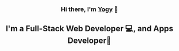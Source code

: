 <h3 align="center">
Hi there, I'm <a href="#" target="_blank" rel="noreferrer">Yogy</a> 👋
</h3>

<h2 align="center">
I'm a Full-Stack Web Developer 💻, and Apps Developer📱
</h2> 

<!--
**nothing628/nothing628** is a ✨ _special_ ✨ repository because its `README.md` (this file) appears on your GitHub profile.

Here are some ideas to get you started:

- 🔭 I’m currently working on ...
- 🌱 I’m currently learning ...
- 👯 I’m looking to collaborate on ...
- 🤔 I’m looking for help with ...
- 💬 Ask me about ...
- 📫 How to reach me: ...
- 😄 Pronouns: ...
- ⚡ Fun fact: ...
-->
